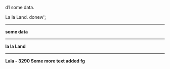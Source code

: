 d1
some data.

La la Land.
donew';
<hr>
<b>
  <p>
  some data<b><p><hr>la la Land
  <hr>


Lala - 3290
Some more text added
 fg
